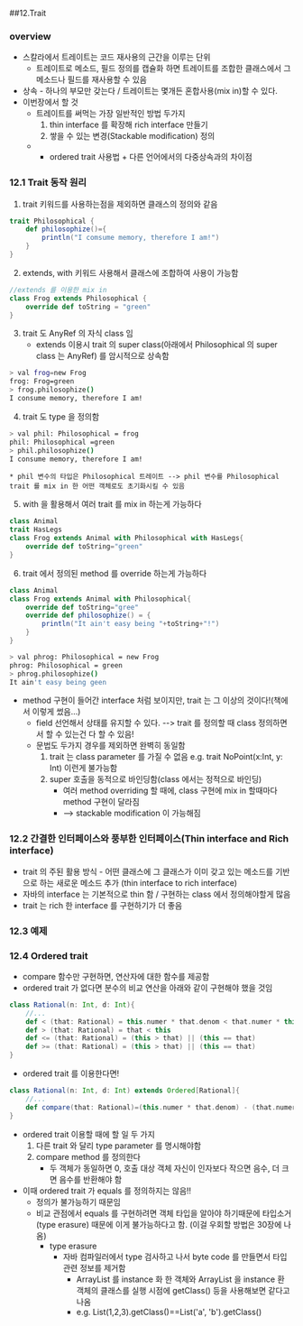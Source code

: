 ##12.Trait
### overview
* 스칼라에서 트레이트는 코드 재사용의 근간을 이루는 단위
	* 트레이트로 메소드, 필드 정의를 캡슐화 하면 트레이트를 조합한 클래스에서 그 메소드나 필드를 재사용할 수 있음
* 상속 - 하나의 부모만 갖는다 / 트레이트는 몇개든 혼합사용(mix in)할 수 있다.
* 이번장에서 할 것
	* 트레이트를 써먹는 가장 일반적인 방법 두가지
		1. thin interface 를 확장해 rich interface 만들기
		2. 쌓을 수 있는 변경(Stackable modification) 정의
	* + ordered trait 사용법 + 다른 언어에서의 다중상속과의 차이점

### 12.1 Trait 동작 원리
1. trait 키워드를 사용하는점을 제외하면 클래스의 정의와 같음
``` scala
trait Philosophical {
	def philosophize()={
		println("I comsume memory, therefore I am!")
	}
}
```
2. extends, with 키워드 사용해서 클래스에 조합하여 사용이 가능함
``` scala
//extends 를 이용한 mix in
class Frog extends Philosophical {
	override def toString = "green"
}
```
3. trait 도 AnyRef 의 자식 class 임
	* extends 이용시 trait 의 super class(아래에서 Philosophical 의 super class 는 AnyRef) 를 암시적으로 상속함
```sh
> val frog=new Frog
frog: Frog=green
> frog.philosophize()
I consume memory, therefore I am!
```
4. trait 도 type 을 정의함
```sh
> val phil: Philosophical = frog
phil: Philosophical =green
> phil.philosophize()
I consume memory, therefore I am!
```
	* phil 변수의 타입은 Philosophical 트레이트 --> phil 변수를 Philosophical trait 를 mix in 한 어떤 객체로도 초기화시킬 수 있음
5. with 을 활용해서 여러 trait 를 mix in 하는게 가능하다
```scala
class Animal
trait HasLegs
class Frog extends Animal with Philosophical with HasLegs{
	override def toString="green"
}
```
6. trait 에서 정의된 method 를 override 하는게 가능하다
```scala
class Animal
class Frog extends Animal with Philosophical{
	override def toString="gree"
	override def philosophize() = {
		println("It ain't easy being "+toString+"!")
	}
}
```
```sh
> val phrog: Philosophical = new Frog
phrog: Philosophical = green
> phrog.philosophize()
It ain't easy being geen
```
* method 구현이 들어간 interface 처럼 보이지만, trait 는 그 이상의 것이다!(책에서 이렇게 썼음...)
	* field 선언해서 상태를 유지할 수 있다. --> trait 를 정의할 때 class 정의하면서 할 수 있는건 다 할 수 있음!
	* 문법도 두가지 경우를 제외하면 완벽히 동일함
		1. trait 는 class parameter 를 가질 수 없음
			e.g. trait NoPoint(x:Int, y: Int) 이런게 불가능함
		2. super 호출을 동적으로 바인딩함(class 에서는 정적으로 바인딩)
			* 여러 method overriding 할 때에, class 구현에 mix in 할때마다 method 구현이 달라짐
			* --> stackable modification 이 가능해짐

### 12.2 간결한 인터페이스와 풍부한 인터페이스(Thin interface and Rich interface)
* trait 의 주된 활용 방식 - 어떤 클래스에 그 클래스가 이미 갖고 있는 메소드를 기반으로 하는 새로운 메소드 추가
(thin interface to rich interface)
* 자바의 interface 는 기본적으로 thin 함 / 구현하는 class 에서 정의해야할게 많음
* trait 는 rich 한 interface 를 구현하기가 더 좋음

### 12.3 예제

### 12.4 Ordered trait
* compare 함수만 구현하면, 연산자에 대한 함수를 제공함
* ordered trait 가 없다면 분수의 비교 연산을 아래와 같이 구현해야 했을 것임
```scala
class Rational(n: Int, d: Int){
	//...
	def < (that: Rational) = this.numer * that.denom < that.numer * this.denom
	def > (that: Rational) = that < this
	def <= (that: Rational) = (this > that) || (this == that)
	def >= (that: Rational) = (this > that) || (this == that)
}
```
* ordered trait 를 이용한다면!
```scala
class Rational(n: Int, d: Int) extends Ordered[Rational]{
	//...
	def compare(that: Rational)=(this.numer * that.denom) - (that.numer * this.demon)
}
```
* ordered trait 이용할 때에 할 일 두 가지
	1. 다른 trait 와 달리 type parameter 를 명시해야함
	2. compare method 를 정의한다
		* 두 객체가 동일하면 0, 호출 대상 객체 자신이 인자보다 작으면 음수, 더 크면 음수를 반환해야 함
* 이때 ordered trait 가 equals 를 정의하지는 않음!!
	* 정의가 불가능하기 때문임
	* 비교 관점에서 equals 를 구현하려면 객체 타입을 알아야 하기때문에 타입소거(type erasure) 때문에 이게 불가능하다고 함. (이걸 우회할 방법은 30장에 나옴)
		* type erasure
			* 자바 컴파일러에서 type 검사하고 나서 byte code 를 만들면서 타입 관련 정보를 제거함
				* ArrayList<Integer> 를 instance 화 한 객체와 ArrayList<Float> 을 instance 환 객체의 클래스를 실행 시점에 getClass() 등을 사용해보면 같다고 나옴
				* e.g. List(1,2,3).getClass()==List('a', 'b').getClass()















